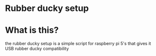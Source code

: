 # Rubber ducky setup


# What is this?
 the rubber ducky setup is a simple script for raspberry pi 5's that gives it USB rubber ducky compatibility
